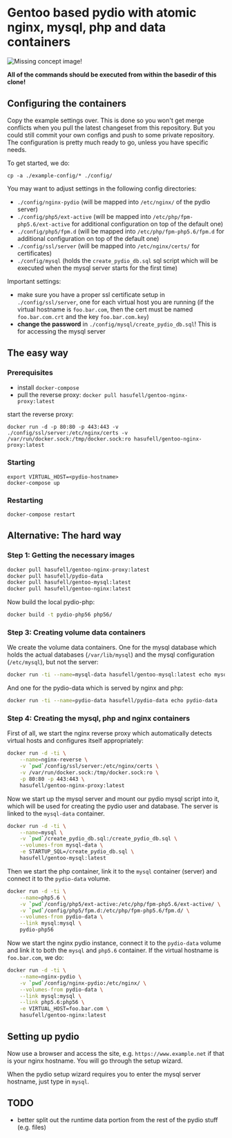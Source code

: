 # Gentoo based pydio with atomic nginx, mysql, php and data containers

![Missing concept image!](https://raw.githubusercontent.com/wiki/hasufell/docker-gentoo-pydio/images/concept.png)

__All of the commands should be executed from within the basedir
of this clone!__

## Configuring the containers

Copy the example settings over. This is done so you won't get merge conflicts
when you pull the latest changeset from this repository. But you could still
commit your own configs and push to some private repository. The configuration
is pretty much ready to go, unless you have specific needs.

To get started, we do:
```
cp -a ./example-config/* ./config/
```

You may want to adjust settings in the following config directories:
* `./config/nginx-pydio` (will be mapped into `/etc/nginx/` of the pydio server)
* `./config/php5/ext-active` (will be mapped into `/etc/php/fpm-php5.6/ext-active` for additional configuration on top of the default one)
* `./config/php5/fpm.d` (will be mapped into `/etc/php/fpm-php5.6/fpm.d` for additional configuration on top of the default one)
* `./config/ssl/server` (will be mapped into `/etc/nginx/certs/` for certificates)
* `./config/mysql` (holds the `create_pydio_db.sql` sql script which will be executed when the mysql server starts for the first time)

Important settings:
* make sure you have a proper ssl certificate setup in `./config/ssl/server`, one for each virtual host you are running (if the virtual hostname is `foo.bar.com`, then the cert must be named `foo.bar.com.crt` and the key `foo.bar.com.key`)
* __change the password__ in `./config/mysql/create_pydio_db.sql`! This is for accessing the mysql server

## The easy way

### Prerequisites
* install `docker-compose`
* pull the reverse proxy: `docker pull hasufell/gentoo-nginx-proxy:latest`

start the reverse proxy:

```
docker run -d -p 80:80 -p 443:443 -v ./config/ssl/server:/etc/nginx/certs -v /var/run/docker.sock:/tmp/docker.sock:ro hasufell/gentoo-nginx-proxy:latest
```
### Starting
```
export VIRTUAL_HOST=<pydio-hostname>
docker-compose up
```

### Restarting
```
docker-compose restart
```

## Alternative: The hard way

### Step 1: Getting the necessary images

```sh
docker pull hasufell/gentoo-nginx-proxy:latest
docker pull hasufell/pydio-data
docker pull hasufell/gentoo-mysql:latest
docker pull hasufell/gentoo-nginx:latest
```

Now build the local pydio-php:
```sh
docker build -t pydio-php56 php56/
```

### Step 3: Creating volume data containers

We create the volume data containers. One for the mysql database which holds
the actual databases (`/var/lib/mysql`) and the mysql configuration (`/etc/mysql`), but not the server:
```sh
docker run -ti --name=mysql-data hasufell/gentoo-mysql:latest echo mysql-data
```

And one for the pydio-data which is served by nginx and php:
```sh
docker run -ti --name=pydio-data hasufell/pydio-data echo pydio-data
```

### Step 4: Creating the mysql, php and nginx containers

First of all, we start the nginx reverse proxy which automatically detects
virtual hosts and configures itself appropriately:
```sh
docker run -d -ti \
	--name=nginx-reverse \
	-v `pwd`/config/ssl/server:/etc/nginx/certs \
	-v /var/run/docker.sock:/tmp/docker.sock:ro \
	-p 80:80 -p 443:443 \
	hasufell/gentoo-nginx-proxy:latest
```

Now we start up the mysql server and mount our pydio mysql script into it,
which will be used for creating the pydio user and database. The server is linked
to the `mysql-data` container.
```sh
docker run -d -ti \
	--name=mysql \
	-v `pwd`/create_pydio_db.sql:/create_pydio_db.sql \
	--volumes-from mysql-data \
	-e STARTUP_SQL=/create_pydio_db.sql \
	hasufell/gentoo-mysql:latest
```

Then we start the php container, link it to the `mysql` container (server)
and connect it to the `pydio-data` volume.
```sh
docker run -d -ti \
	--name=php5.6 \
	-v `pwd`/config/php5/ext-active:/etc/php/fpm-php5.6/ext-active/ \
	-v `pwd`/config/php5/fpm.d:/etc/php/fpm-php5.6/fpm.d/ \
	--volumes-from pydio-data \
	--link mysql:mysql \
	pydio-php56
```

Now we start the nginx pydio instance, connect it to the `pydio-data` volume
and link it to both the `mysql` and `php5.6` container. If the virtual hostname
is `foo.bar.com`, we do:
```sh
docker run -d -ti \
	--name=nginx-pydio \
	-v `pwd`/config/nginx-pydio:/etc/nginx/ \
	--volumes-from pydio-data \
	--link mysql:mysql \
	--link php5.6:php56 \
	-e VIRTUAL_HOST=foo.bar.com \
	hasufell/gentoo-nginx:latest
```

## Setting up pydio

Now use a browser and access the site, e.g. `https://www.example.net` if
that is your nginx hostname. You will go through the setup wizard.

When the pydio setup wizard requires you to enter the mysql server hostname,
just type in `mysql`.


## TODO
* better split out the runtime data portion from the rest of the pydio stuff (e.g. files)
